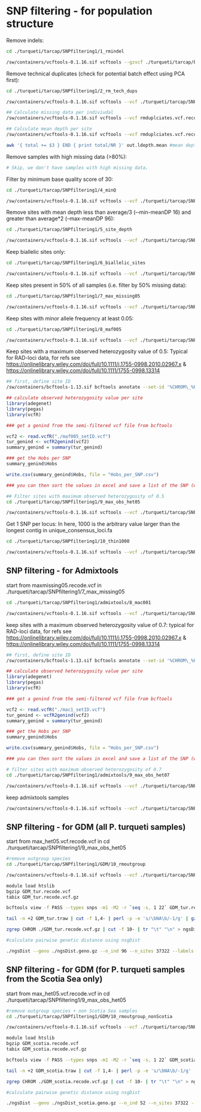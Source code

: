 SNP filtering - for population structure
================

Remove indels:

``` bash
cd ./turqueti/tarcap/SNPfiltering1/1_rmindel

/sw/containers/vcftools-0.1.16.sif vcftools --gzvcf ./turqueti/tarcap/bcftools_mpileup/raw.vcf.gz --remove-indels --out rmindels --recode --recode-INFO-all
```

Remove technical duplicates (check for potential batch effect using PCA
first):

``` bash
cd ./turqueti/tarcap/SNPfiltering1/2_rm_tech_dups

/sw/containers/vcftools-0.1.16.sif vcftools --vcf ./turqueti/tarcap/SNPfiltering1/1_rmindel/rmindels.recode.vcf --remove rm_tech_dups.tsv --out rmduplciates.vcf --recode --recode-INFO-all

## Calculate missing data per indiviudal
/sw/containers/vcftools-0.1.16.sif vcftools --vcf rmduplciates.vcf.recode.vcf --missing-indv --out out

## Calculate mean depth per site
/sw/containers/vcftools-0.1.16.sif vcftools --vcf rmduplciates.vcf.recode.vcf --site-mean-depth --out out

awk '{ total += $3 } END { print total/NR }' out.ldepth.mean #mean depth = 48.1826
```

Remove samples with high missing data (>80%):

``` bash
# Skip, we don't have samples with high missing data. 
```

Filter by minimum base quality score of 30:

``` bash
cd ./turqueti/tarcap/SNPfiltering1/4_minQ

/sw/containers/vcftools-0.1.16.sif vcftools --vcf ./turqueti/tarcap/SNPfiltering1/4_minQ/2_rm_tech_dups/rmduplciates.vcf.recode.vcf --minQ 30 --out minQ30 --recode --recode-INFO-all
```

Remove sites with mean depth less than average/3 (‐‐min-meanDP 16) and
greater than average\*2 (–max-meanDP 96):

``` bash
cd ./turqueti/tarcap/SNPfiltering1/5_site_depth

/sw/containers/vcftools-0.1.16.sif vcftools --vcf ./turqueti/tarcap/SNPfiltering1/4_minQ/minQ30.recode.vcf --min-meanDP 16 --max-meanDP 96 --out site_depth --recode --recode-INFO-all
```

Keep biallelic sites only:

``` bash
cd ./turqueti/tarcap/SNPfiltering1/6_biallelic_sites

/sw/containers/vcftools-0.1.16.sif vcftools --vcf ./turqueti/tarcap/SNPfiltering1/5_site_depth/site_depth.recode.vcf --min-alleles 2 --max-alleles 2 --out biallelic_sites --recode --recode-INFO-all
```

Keep sites present in 50% of all samples (i.e. filter by 50% missing
data):

``` bash
cd ./turqueti/tarcap/SNPfiltering1/7_max_missing05

/sw/containers/vcftools-0.1.16.sif vcftools --vcf ./turqueti/tarcap/SNPfiltering1/6_biallelic_sites/biallelic_sites.recode.vcf --max-missing 0.5 --out maxmissing05 --recode --recode-INFO-all
```

Keep sites with minor allele frequency at least 0.05:

``` bash
cd ./turqueti/tarcap/SNPfiltering1/8_maf005

/sw/containers/vcftools-0.1.16.sif vcftools --vcf ./turqueti/tarcap/SNPfiltering1/7_max_missing05/maxmissing05.recode.vcf --maf 0.05 --out maf005 --recode --recode-INFO-all
```

Keep sites with a maximum observed heterozygosity value of 0.5: Typical
for RAD-loci data, for refs see
<https://onlinelibrary.wiley.com/doi/full/10.1111/j.1755-0998.2010.02967.x>
& <https://onlinelibrary.wiley.com/doi/full/10.1111/1755-0998.13314>

``` bash
## first, define site ID
/sw/containers/bcftools-1.13.sif bcftools annotate --set-id '%CHROM\_%POS' maf005.recode.vcf > maf005_setID.vcf
```

``` r
## calculate observed heterozygosity value per site
library(adegenet)
library(pegas)
library(vcfR)

### get a genind from the semi-filtered vcf file from bcftools

vcf2 <- read.vcfR("./maf005_setID.vcf")
tur_genind <- vcfR2genind(vcf2)
summary_genind = summary(tur_genind)

### get the Hobs per SNP 
summary_genind$Hobs 

write.csv(summary_genind$Hobs, file = "Hobs_per_SNP.csv")

### you can then sort the values in excel and save a list of the SNP (with site ID) with >0.5
```

``` bash
## Filter sites with maximum observed heterozygosity of 0.5
cd ./turqueti/tarcap/SNPfiltering1/9_max_obs_het05

/sw/containers/vcftools-0.1.16.sif vcftools --vcf ./turqueti/tarcap/SNPfiltering1/8_maf005/maf005_setID.vcf --exclude site_obs_het_over_05.tsv --out max_het05.vcf --recode --recode-INFO-all
```

Get 1 SNP per locus: In here, 1000 is the arbitrary value larger than
the longest contig in unique_consensus_loci.fa

``` bash
cd ./turqueti/tarcap/SNPfiltering1/10_thin1000

/sw/containers/vcftools-0.1.16.sif vcftools --vcf ./turqueti/tarcap/SNPfiltering1/9_max_obs_het05/max_het05.vcf.recode.vcf --thin 1000 --out thin1000_maf005_obshet05.vcf --recode --recode-INFO-all
```

## SNP filtering - for Admixtools

start from maxmissing05.recode.vcf in
./turqueti/tarcap/SNPfiltering1/7_max_missing05

``` bash
cd ./turqueti/tarcap/SNPfiltering1/admixtools/8_mac001

/sw/containers/vcftools-0.1.16.sif vcftools --vcf ./turqueti/tarcap/SNPfiltering1/7_max_missing05/maxmissing05.recode.vcf --mac 1 --out mac1 --recode --recode-INFO-all
```

keep sites with a maximum observed heterozygosity value of 0.7: typical
for RAD-loci data, for refs see
<https://onlinelibrary.wiley.com/doi/full/10.1111/j.1755-0998.2010.02967.x>
& <https://onlinelibrary.wiley.com/doi/full/10.1111/1755-0998.13314>

``` bash
## first, define site ID
/sw/containers/bcftools-1.13.sif bcftools annotate --set-id '%CHROM\_%POS' mac1.recode.vcf > mac1_setID.vcf
```

``` r
## calculate observed heterozygosity value per site
library(adegenet)
library(pegas)
library(vcfR)

### get a genind from the semi-filtered vcf file from bcftools

vcf2 <- read.vcfR("./mac1_setID.vcf")
tur_genind <- vcfR2genind(vcf2)
summary_genind = summary(tur_genind)

### get the Hobs per SNP 
summary_genind$Hobs 

write.csv(summary_genind$Hobs, file = "Hobs_per_SNP.csv")

### you can then sort the values in excel and save a list of the SNP (with site ID) with >0.7
```

``` bash
# filter sites with maximum observed heterozygosity of 0.7
cd ./turqueti/tarcap/SNPfiltering1/admixtools/9_max_obs_het07

/sw/containers/vcftools-0.1.16.sif vcftools --vcf ./turqueti/tarcap/SNPfiltering1/admixtools/8_mac001/mac1_setID.vcf --exclude site_obs_het_over_07.tsv --out max_het07.vcf --recode --recode-INFO-all
```

keep admixtools samples

``` bash
/sw/containers/vcftools-0.1.16.sif vcftools --vcf ./turqueti/tarcap/SNPfiltering1/admixtools/9_max_obs_het07/max_het07.vcf.recode.vcf --keep keep_admixtools_samples.tsv --out admixtools.vcf --recode --recode-INFO-all
```

## SNP filtering - for GDM (all P. turqueti samples)

start from max_het05.vcf.recode.vcf in cd
./turqueti/tarcap/SNPfiltering1/9_max_obs_het05

``` bash
#remove outgroup species
cd ./turqueti/tarcap/SNPfiltering1/GDM/10_rmoutgroup

/sw/containers/vcftools-0.1.16.sif vcftools --vcf ./turqueti/tarcap/SNPfiltering1/9_max_obs_het05/max_het05.vcf.recode.vcf --remove rm_outgroup.tsv --out GDM_tur --recode --recode-INFO-all

module load htslib
bgzip GDM_tur.recode.vcf
tabix GDM_tur.recode.vcf.gz

bcftools view -f PASS --types snps -m1 -M2 -r `seq -s, 1 22` GDM_tur.recode.vcf.gz | singularity run $SING/plink-1.90b6.26.sif plink1.9 --double-id --vcf GDM_tur.recode.vcf.gz --recode A-transpose --allow-extra-chr --out ./ngsDist/GDM_tur

tail -n +2 GDM_tur.traw | cut -f 1,4- | perl -p -e 's/\bNA\b/-1/g' | gzip > ngsDist.geno.gz

zgrep CHROM ./GDM_tur.recode.vcf.gz | cut -f 10- | tr "\t" "\n" > ngsDist.labels

#calculate pairwise genetic distance using nsgDist 

./ngsDist --geno ./ngsDist.geno.gz --n_ind 96 --n_sites 37322 --labels ./ngsDist.labels --out ./GDM_tur.dist 
```

## SNP filtering - for GDM (for P. turqueti samples from the Scotia Sea only)

start from max_het05.vcf.recode.vcf in cd
./turqueti/tarcap/SNPfiltering1/9_max_obs_het05

``` bash
#remove outgroup species + non Scotia Sea samples 
cd ./turqueti/tarcap/SNPfiltering1/GDM/10_rmoutgroup_nonScotia

/sw/containers/vcftools-0.1.16.sif vcftools --vcf ./turqueti/tarcap/SNPfiltering1/9_max_obs_het05/max_het05.vcf.recode.vcf --remove rm_outgroup_nonScotia.tsv --out GDM_scotia --recode --recode-INFO-all

module load htslib
bgzip GDM_scotia.recode.vcf
tabix GDM_scotia.recode.vcf.gz

bcftools view -f PASS --types snps -m1 -M2 -r `seq -s, 1 22` GDM_scotia.recode.vcf.gz | singularity run $SING/plink-1.90b6.26.sif plink1.9 --double-id --vcf GDM_scotia.recode.vcf.gz --recode A-transpose --allow-extra-chr --out ./ngsDist/GDM_scotia

tail -n +2 GDM_scotia.traw | cut -f 1,4- | perl -p -e 's/\bNA\b/-1/g' | gzip > ngsDist_scotia.geno.gz

zgrep CHROM ./GDM_scotia.recode.vcf.gz | cut -f 10- | tr "\t" "\n" > ngsDist_scotia.labels

#calculate pairwise genetic distance using nsgDist 

./ngsDist --geno ./ngsDist_scotia.geno.gz --n_ind 52 --n_sites 37322 --labels ./ngsDist_scotia.labels --out ./GDM_scotia.dist 
```
